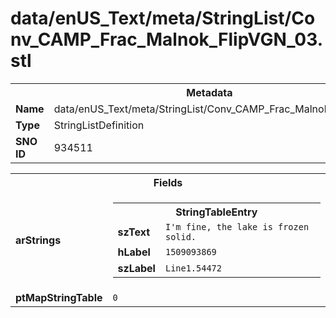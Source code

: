 <h1>data/enUS_Text/meta/StringList/Conv_CAMP_Frac_Malnok_FlipVGN_03.stl</h1><table><tr><th colspan="100%">Metadata</th></tr><tr><td><b>Name</b></td><td>data/enUS_Text/meta/StringList/Conv_CAMP_Frac_Malnok_FlipVGN_03.stl</td></tr><tr><td><b>Type</b></td><td>StringListDefinition</td></tr><tr><td><b>SNO ID</b></td><td>934511</td></tr></table>

<table><tr><th colspan="100%">Fields</th></tr><tr><td><b>arStrings</b></td><td><table><tr><th colspan="100%">StringTableEntry</th></tr><tr><td><b>szText</b></td><td><code>I'm fine, the lake is frozen solid.</code></td></tr><tr><td><b>hLabel</b></td><td><code>1509093869</code></td></tr><tr><td><b>szLabel</b></td><td><code>Line1.54472</code></td></tr></table>


</td></tr><tr><td><b>ptMapStringTable</b></td><td><code>0</code></td></tr></table>

